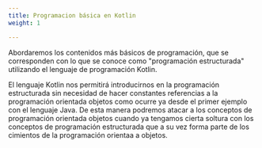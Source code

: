 ```yaml
---
title: Programacion básica en Kotlin
weight: 1

---
```

Abordaremos  los contenidos más básicos de programación, que se corresponden con lo que se conoce como "programación estructurada" utilizando el lenguaje de programación Kotlin.

El lenguaje Kotlin nos permitirá introducirnos en la programación estructurada sin necesidad de hacer constantes referencias a la programación orientada objetos como ocurre ya desde el primer ejemplo con el lenguaje Java. De esta manera podremos atacar a los conceptos de programación orientada objetos cuando ya tengamos cierta soltura con los conceptos de programación estructurada que a su vez forma parte de los cimientos de la programación orientaa a objetos. 



